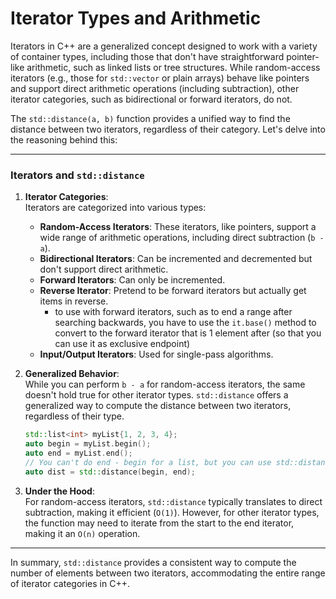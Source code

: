 # Iterator Types and Arithmetic

Iterators in C++ are a generalized concept designed to work with a variety of container types, including those that don't have straightforward pointer-like arithmetic, such as linked lists or tree structures. While random-access iterators (e.g., those for `std::vector` or plain arrays) behave like pointers and support direct arithmetic operations (including subtraction), other iterator categories, such as bidirectional or forward iterators, do not.

The `std::distance(a, b)` function provides a unified way to find the distance between two iterators, regardless of their category. Let's delve into the reasoning behind this:

---

### Iterators and `std::distance`

1. **Iterator Categories**:  
   Iterators are categorized into various types:
   - **Random-Access Iterators**: These iterators, like pointers, support a wide range of arithmetic operations, including direct subtraction (`b - a`).
   - **Bidirectional Iterators**: Can be incremented and decremented but don't support direct arithmetic.
   - **Forward Iterators**: Can only be incremented.
   - **Reverse Iterator**: Pretend to be forward iterators but actually get items in reverse.
     - to use with forward iterators, such as to end a range after searching backwards, you have to use the `it.base()` method to convert to the forward iterator that is 1 element after (so that you can use it as exclusive endpoint)
   - **Input/Output Iterators**: Used for single-pass algorithms.

2. **Generalized Behavior**:  
   While you can perform `b - a` for random-access iterators, the same doesn't hold true for other iterator types. `std::distance` offers a generalized way to compute the distance between two iterators, regardless of their type.

   ```cpp
   std::list<int> myList{1, 2, 3, 4};
   auto begin = myList.begin();
   auto end = myList.end();
   // You can't do end - begin for a list, but you can use std::distance
   auto dist = std::distance(begin, end);
   ```

3. **Under the Hood**:  
   For random-access iterators, `std::distance` typically translates to direct subtraction, making it efficient (`O(1)`). However, for other iterator types, the function may need to iterate from the start to the end iterator, making it an `O(n)` operation.

---

In summary, `std::distance` provides a consistent way to compute the number of elements between two iterators, accommodating the entire range of iterator categories in C++.
